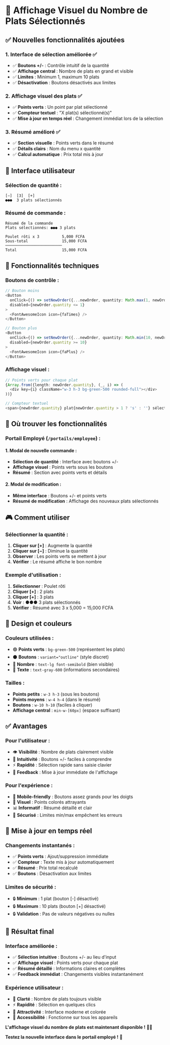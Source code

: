 # 🎯 Affichage Visuel du Nombre de Plats Sélectionnés

## ✅ Nouvelles fonctionnalités ajoutées

### **1. Interface de sélection améliorée ✅**
- ✅ **Boutons +/-** : Contrôle intuitif de la quantité
- ✅ **Affichage central** : Nombre de plats en grand et visible
- ✅ **Limites** : Minimum 1, maximum 10 plats
- ✅ **Désactivation** : Boutons désactivés aux limites

### **2. Affichage visuel des plats ✅**
- ✅ **Points verts** : Un point par plat sélectionné
- ✅ **Compteur textuel** : "X plat(s) sélectionné(s)"
- ✅ **Mise à jour en temps réel** : Changement immédiat lors de la sélection

### **3. Résumé amélioré ✅**
- ✅ **Section visuelle** : Points verts dans le résumé
- ✅ **Détails clairs** : Nom du menu x quantité
- ✅ **Calcul automatique** : Prix total mis à jour

## 🎨 Interface utilisateur

### **Sélection de quantité :**
```
[−]  [3]  [+]
●●●  3 plats sélectionnés
```

### **Résumé de commande :**
```
Résumé de la commande
Plats sélectionnés: ●●● 3 plats

Poulet rôti x 3          5,000 FCFA
Sous-total               15,000 FCFA
─────────────────────────
Total                    15,000 FCFA
```

## 🔧 Fonctionnalités techniques

### **Boutons de contrôle :**
```typescript
// Bouton moins
<Button
  onClick={() => setNewOrder({...newOrder, quantity: Math.max(1, newOrder.quantity - 1)})}
  disabled={newOrder.quantity <= 1}
>
  <FontAwesomeIcon icon={faTimes} />
</Button>

// Bouton plus
<Button
  onClick={() => setNewOrder({...newOrder, quantity: Math.min(10, newOrder.quantity + 1)})}
  disabled={newOrder.quantity >= 10}
>
  <FontAwesomeIcon icon={faPlus} />
</Button>
```

### **Affichage visuel :**
```typescript
// Points verts pour chaque plat
{Array.from({length: newOrder.quantity}, (_, i) => (
  <div key={i} className="w-3 h-3 bg-green-500 rounded-full"></div>
))}

// Compteur textuel
<span>{newOrder.quantity} plat{newOrder.quantity > 1 ? 's' : ''} sélectionné{newOrder.quantity > 1 ? 's' : ''}</span>
```

## 🎯 Où trouver les fonctionnalités

### **Portail Employé (`/portails/employee`) :**

#### **1. Modal de nouvelle commande :**
- **Sélection de quantité** : Interface avec boutons +/-
- **Affichage visuel** : Points verts sous les boutons
- **Résumé** : Section avec points verts et détails

#### **2. Modal de modification :**
- **Même interface** : Boutons +/- et points verts
- **Résumé de modification** : Affichage des nouveaux plats sélectionnés

## 🎮 Comment utiliser

### **Sélectionner la quantité :**
1. **Cliquer sur [+]** : Augmente la quantité
2. **Cliquer sur [−]** : Diminue la quantité
3. **Observer** : Les points verts se mettent à jour
4. **Vérifier** : Le résumé affiche le bon nombre

### **Exemple d'utilisation :**
1. **Sélectionner** : Poulet rôti
2. **Cliquer [+]** : 2 plats
3. **Cliquer [+]** : 3 plats
4. **Voir** : ●●● 3 plats sélectionnés
5. **Vérifier** : Résumé avec 3 x 5,000 = 15,000 FCFA

## 🎨 Design et couleurs

### **Couleurs utilisées :**
- 🟢 **Points verts** : `bg-green-500` (représentent les plats)
- ⚫ **Boutons** : `variant="outline"` (style discret)
- 🔢 **Nombre** : `text-lg font-semibold` (bien visible)
- 📝 **Texte** : `text-gray-600` (informations secondaires)

### **Tailles :**
- **Points petits** : `w-3 h-3` (sous les boutons)
- **Points moyens** : `w-4 h-4` (dans le résumé)
- **Boutons** : `w-10 h-10` (faciles à cliquer)
- **Affichage central** : `min-w-[60px]` (espace suffisant)

## ✅ Avantages

### **Pour l'utilisateur :**
- 👁️ **Visibilité** : Nombre de plats clairement visible
- 🎯 **Intuitivité** : Boutons +/- faciles à comprendre
- ⚡ **Rapidité** : Sélection rapide sans saisie clavier
- 🔄 **Feedback** : Mise à jour immédiate de l'affichage

### **Pour l'expérience :**
- 📱 **Mobile-friendly** : Boutons assez grands pour les doigts
- 🎨 **Visuel** : Points colorés attrayants
- 📊 **Informatif** : Résumé détaillé et clair
- 🚫 **Sécurisé** : Limites min/max empêchent les erreurs

## 🔄 Mise à jour en temps réel

### **Changements instantanés :**
- ✅ **Points verts** : Ajout/suppression immédiate
- ✅ **Compteur** : Texte mis à jour automatiquement
- ✅ **Résumé** : Prix total recalculé
- ✅ **Boutons** : Désactivation aux limites

### **Limites de sécurité :**
- 🔒 **Minimum** : 1 plat (bouton [-] désactivé)
- 🔒 **Maximum** : 10 plats (bouton [+] désactivé)
- 🔒 **Validation** : Pas de valeurs négatives ou nulles

## 🎉 Résultat final

### **Interface améliorée :**
- ✅ **Sélection intuitive** : Boutons +/- au lieu d'input
- ✅ **Affichage visuel** : Points verts pour chaque plat
- ✅ **Résumé détaillé** : Informations claires et complètes
- ✅ **Feedback immédiat** : Changements visibles instantanément

### **Expérience utilisateur :**
- 🎯 **Clarté** : Nombre de plats toujours visible
- ⚡ **Rapidité** : Sélection en quelques clics
- 🎨 **Attractivité** : Interface moderne et colorée
- 📱 **Accessibilité** : Fonctionne sur tous les appareils

**L'affichage visuel du nombre de plats est maintenant disponible !** 🎯✅

**Testez la nouvelle interface dans le portail employé !** 🚀






